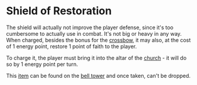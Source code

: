 Shield of Restoration
=====================

The shield will actually not improve the player defense, since
it's too cumbersome to actually use in combat. It's not big or
heavy in any way. When charged, besides the bonus for the
[crossbow](crossbow.md), it may also, at the cost of 1 energy
point, restore 1 point of faith to the player.

To charge it, the player must bring it into the altar of the 
[church](church.md) - it will do so by 1 energy point per turn.

This [item](items.md) can be found on the 
[bell tower](bell-tower.md) and once taken, can't be dropped.

